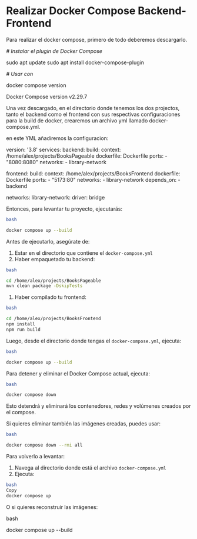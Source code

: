 # Realizar Docker Compose Backend-Frontend

Para realizar el docker compose, primero de todo deberemos descargarlo.

*# Instalar el plugin de Docker Compose*

sudo apt update
sudo apt install docker-compose-plugin

*# Usar con*

docker compose version

Docker Compose version v2.29.7

Una vez descargado, en el directorio donde tenemos los dos projectos, tanto el backend como el frontend con sus respectivas configuraciones para la build de docker, crearemos un archivo yml llamado docker-compose.yml.


en este YML añadiremos la configuracion:

version: '3.8'
services:
  backend:
    build: 
      context: /home/alex/projects/BooksPageable
      dockerfile: Dockerfile
    ports:
      - "8080:8080"
    networks:
      - library-network

  frontend:
    build: 
      context: /home/alex/projects/BooksFrontend
      dockerfile: Dockerfile
    ports:
      - "5173:80"
    networks:
      - library-network
    depends_on:
      - backend

networks:
  library-network:
    driver: bridge



Entonces, para levantar tu proyecto, ejecutarás:

```bash
bash

docker compose up --build

```

Antes de ejecutarlo, asegúrate de:

1. Estar en el directorio que contiene el `docker-compose.yml`
2. Haber empaquetado tu backend:

```bash
bash

cd /home/alex/projects/BooksPageable
mvn clean package -DskipTests

```

1. Haber compilado tu frontend:

```bash
bash

cd /home/alex/projects/BooksFrontend
npm install
npm run build

```

Luego, desde el directorio donde tengas el `docker-compose.yml`, ejecuta:

```bash
bash

docker compose up --build

```

Para detener y eliminar el Docker Compose actual, ejecuta:

```bash
bash

docker compose down

```

Esto detendrá y eliminará los contenedores, redes y volúmenes creados por el compose.

Si quieres eliminar también las imágenes creadas, puedes usar:

```bash
bash

docker compose down --rmi all

```

Para volverlo a levantar:

1. Navega al directorio donde está el archivo `docker-compose.yml`
2. Ejecuta:

```bash
bash
Copy
docker compose up

```

O si quieres reconstruir las imágenes:

bash

docker compose up --build
